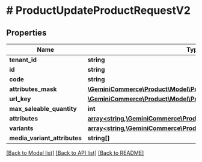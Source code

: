 # # ProductUpdateProductRequestV2


## Properties


Name | Type | Description | Notes
------------ | ------------- | ------------- | -------------
**tenant_id**| **string** |   | [optional]
**id**| **string** |   | [optional]
**code**| **string** |   | [optional]
**attributes_mask**| [**\GeminiCommerce\Product\Model\ProductFieldMask**](ProductFieldMask.md) |   | [optional]
**url_key**| [**\GeminiCommerce\Product\Model\ProductLocalizedText**](ProductLocalizedText.md) |   | [optional]
**max_saleable_quantity**| **int** |   | [optional]
**attributes**| [**array<string,\GeminiCommerce\Product\Model\ProtobufAny>**](ProtobufAny.md) |   | [optional]
**variants**| [**array<string,\GeminiCommerce\Product\Model\ProductProductVariant>**](ProductProductVariant.md) |   | [optional]
**media_variant_attributes**| **string[]** |   | [optional]


[[Back to Model list]](../../README.md#models) [[Back to API list]](../../README.md#endpoints) [[Back to README]](../../README.md)